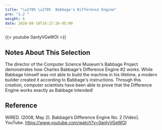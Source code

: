 ```yaml
---
title: "\u2705 \u2705  Babbage's Difference Engine"
pre: "1.2 "
weight: 6
date: 2020-08-10T16:27:26-05:00
---
```


{{< youtube 0anIyVGeWOI >}}

## Notes About This Selection

The director of the Computer Science Museum's Babbage Project demonstrates how Charles Babbage's Difference Engine #2 works. While Babbage himself was not able to build the machine in his lifetime, a modern builder created it according to Babbage's instructions. Through this creation, computer scientists have been able to prove that the Difference Engine works exactly as Babbage intended!

## Reference

WIRED. (2008, May 2). Babbage’s Difference Engine No. 2 [Video]. YouTube. https://www.youtube.com/watch?v=0anIyVGeWOI
